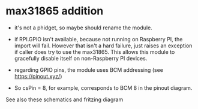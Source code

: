 # max31865 addition
- it's not a phidget, so maybe should rename the module.

- if RPI.GPIO isn't available, because not running on Raspberry PI, the import will fail.  However that isn't a hard failure, just raises an exception if caller does try to use the max31865.  This allows this module to gracefully disable itself on non-Raspberry PI devices.

- regarding GPIO pins, the module uses BCM addressing (see https://pinout.xyz/)
- So csPin = 8, for example, corresponds to BCM 8 in the pinout diagram.

See also these schematics and fritzing diagram
